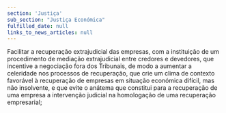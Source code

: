 ```yaml
---
section: 'Justiça'
sub_section: "Justiça Económica"
fulfilled_date: null
links_to_news_articles: null
---
```


Facilitar a recuperação extrajudicial das empresas, com a instituição de um procedimento de mediação extrajudicial entre credores e devedores, que incentive a negociação fora dos Tribunais, de modo a aumentar a celeridade nos processos de recuperação, que crie um clima de contexto favorável à recuperação de empresas em situação económica difícil, mas não insolvente, e que evite o anátema que constitui para a recuperação de uma empresa a intervenção judicial na homologação de uma recuperação empresarial;